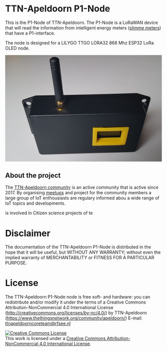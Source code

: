 # TTN-Apeldoorn P1-Node
This is the P1-Node of TTN-Apeldoorn. The P1-Node is a LoRaWAN device that will read the information from intelligent energy meters (<a href="https://nl.wikipedia.org/wiki/Slimme_meter" target="_blank">slimme meters</a>) that have a P1-interface. 

The node is designed for a LILYGO TTGO LORA32 868 Mhz ESP32 LoRa OLED node. 

![P1-Node](images/P1NodeOnWhite.png "P1-Node")

## About the project
The <a rel="TTN-Apeldoorn community" href="https://www.thethingsnetwork.org/community/apeldoorn/">TTN-Apeldoorn community</a> is an active community that is active since 2017. By organising <a rel="TTN-Apeldoorn meetups" href="https://www.meetup.com/LoRa-Network-in-Apeldoorn-Growing-Meetup/">meetups</a> and project for the community members a large group of IoT enthousiasts are regulary informed abou a wide range of IoT topics and developments. 

  is involved in Citizen science projects of te 





# Disclaimer
The documentation of the TTN-Apeldoorn P1-Node is distributed in the hope that it will be useful, but WITHOUT ANY WARRANTY; without even the 
implied warranty of MERCHANTABILITY or FITNESS FOR A PARTICULAR PURPOSE.

# License
The TTN-Apeldoorn P1-Node node is free soft- and hardware:
you can redistribute and/or modify it under the terms of a Creative Commons Attribution-NonCommercial 4.0 International License (http://creativecommons.org/licenses/by-nc/4.0/) by TTN-Apeldoorn (https://www.thethingsnetwork.org/community/apeldoorn/) E-mail: ttnapeldoorncoreteam@rfsee.nl

<a rel="license" href="http://creativecommons.org/licenses/by-nc/4.0/"><img alt="Creative Commons License" style="border-width:0" src="https://i.creativecommons.org/l/by-nc/4.0/88x31.png" /></a><br />This work is licensed under a <a rel="license" href="http://creativecommons.org/licenses/by-nc/4.0/">Creative Commons Attribution-NonCommercial 4.0 International License</a>.